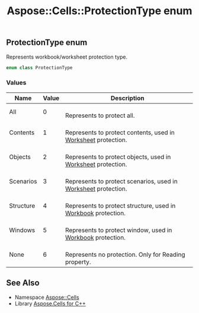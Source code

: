 ﻿---
title: Aspose::Cells::ProtectionType enum
linktitle: ProtectionType
second_title: Aspose.Cells for C++ API Reference
description: 'Aspose::Cells::ProtectionType enum. Represents workbook/worksheet protection type in C++.'
type: docs
weight: 24500
url: /cpp/aspose.cells/protectiontype/
---
## ProtectionType enum


Represents workbook/worksheet protection type.

```cpp
enum class ProtectionType
```

### Values

| Name | Value | Description |
| --- | --- | --- |
| All | 0 | <br>Represents to protect all. |
| Contents | 1 | <br>Represents to protect contents, used in [Worksheet](../worksheet/) protection. |
| Objects | 2 | <br>Represents to protect objects, used in [Worksheet](../worksheet/) protection. |
| Scenarios | 3 | <br>Represents to protect scenarios, used in [Worksheet](../worksheet/) protection. |
| Structure | 4 | <br>Represents to protect structure, used in [Workbook](../workbook/) protection. |
| Windows | 5 | <br>Represents to protect window, used in [Workbook](../workbook/) protection. |
| None | 6 | <br>Represents no protection. Only for Reading property. |

## See Also

* Namespace [Aspose::Cells](../)
* Library [Aspose.Cells for C++](../../)
